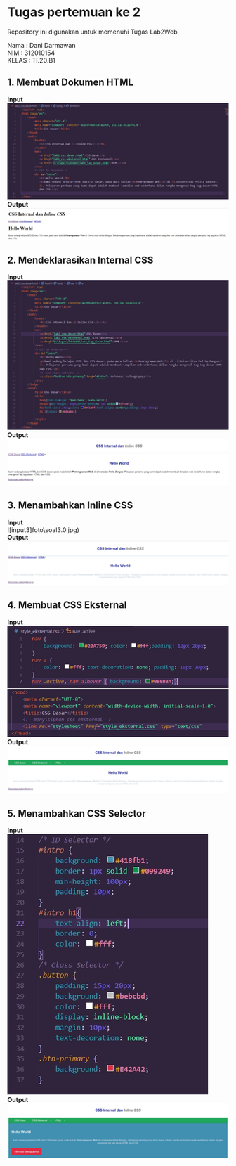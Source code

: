 # Tugas pertemuan ke 2
Repository ini digunakan untuk memenuhi Tugas Lab2Web

Nama    : Dani Darmawan<br>
NIM     : 312010154<br>
KELAS   : TI.20.B1 <br>
## 1. Membuat Dokumen HTML
**Input**<br>
![input1](foto\soal1.0.jpg)<br>
**Output**<br>
![output1](foto\soal1.1.jpg)<br>
## 2. Mendeklarasikan Internal CSS
**Input**<br>
![input2](foto\soal2.0.jpg)<br>
**Output**<br>
![output2](foto\soal2.1.jpg)<br>
## 3. Menambahkan Inline CSS
**Input**<br>
![input3]foto\soal3.0.jpg)<br>
**Output**<br>
![output3](foto\soal3.1.jpg)<br>
## 4. Membuat CSS Eksternal
**Input**<br>
![input4](foto\soal4.0.jpg)<br>
![input4.1](foto\soal4.1.jpg)<br>
**Output**<br>
![output4](\foto\soal4.2.jpg)<br>
## 5. Menambahkan CSS Selector
**Input**<br>
![input5](foto\soal5.0.jpg)<br>
**Output**<br>
![output5](foto\soal5.1.jpg)<br>